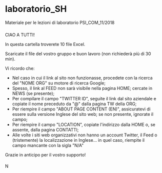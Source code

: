 # laboratorio_SH
Materiale per le lezioni di laboratorio PSI_COM_11/2018
#####
CIAO A TUTTI!

In questa cartella troverete 10 file Excel.

Scaricate il file del vostro gruppo e buon lavoro (non richiederà più di 30 min).

Vi ricordo che:
- Nel caso in cui il link al sito non funzionasse, procedete con la ricerca del "NOME ORG" su motore di ricerca Google;
- Spesso, il link al FEED non sarà visibile nella pagina HOME; cercate in NEWS (se presente);
- Per compilare il campo "TWITTER ID", seguite il link dal sito aziendale e copiate il nome preceduto da "@" dalla pagina TW della ORG;
- Per riempire il campo "ABOUT PAGE CONTENT (EN)", assicuratevi di essere sulla versione Inglese del sito web; se non presente, ignorate il   campo;
- Per riempire il campo "LOCATION", copiate l'indirizzo dalla HOME o, se assente, dalla pagina CONTATTI;
- Alle volte i siti web organizzativi non hanno un account Twitter, il Feed o (tristemente) la localizzazione in Inglese... in quel caso, riempite il campo mancante con la sigla "N/A"

Grazie in anticipo per il vostro supporto!
####


N
